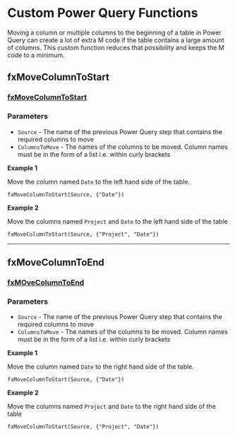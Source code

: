 # Custom Power Query Functions

Moving a column or multiple columns to the beginning of a table in Power Query can create a lot of extra M code if the table contains a large amount of columns. This custom function reduces that possibility and keeps the M code to a minimum.

## fxMoveColumnToStart

### [fxMoveColumnToStart](fxMoveColumnToStart.pq)

### Parameters

- `Source` - The name of the previous Power Query step that contains the required columns to move
- `ColumnsToMove` - The names of the columns to be moved. Column names must be in the form of a list i.e. within curly brackets

**Example 1**

Move the column named `Date` to the left hand side of the table.

```mcode
fxMoveColumnToStart(Source, {"Date"})
```

**Example 2**

Move the columns named `Project` and `Date` to the left hand side of the table

```mcode
fxMoveColumnToStart(Source, {"Project", "Date"})
```

----

## fxMoveColumnToEnd

### [fxMOveColumnToEnd](fxMoveColumnToEnd.pq)

### Parameters

- `Source` - The name of the previous Power Query step that contains the required columns to move
- `ColumnsToMove` - The names of the columns to be moved. Column names must be in the form of a list i.e. within curly brackets

**Example 1**

Move the column named `Date` to the right hand side of the table.

```mcode
fxMoveColumnToStart(Source, {"Date"})
```

**Example 2**

Move the columns named `Project` and `Date` to the right hand side of the table

```mcode
fxMoveColumnToStart(Source, {"Project", "Date"})
```







